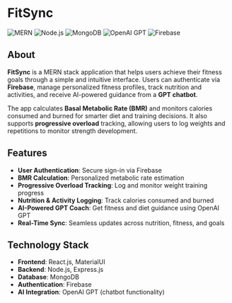 # FitSync

![MERN](https://img.shields.io/badge/MERN%20Stack-3C873A?logo=mongodb&logoColor=white&style=for-the-badge)
![Node.js](https://img.shields.io/badge/Node.js-339933?logo=node.js&logoColor=white&style=for-the-badge)
![MongoDB](https://img.shields.io/badge/MongoDB-47A248?logo=mongodb&logoColor=white&style=for-the-badge)
![OpenAI GPT](https://img.shields.io/badge/OpenAI%20GPT-412991?logo=openai&logoColor=white&style=for-the-badge)
![Firebase](https://img.shields.io/badge/Firebase-F57C00?logo=firebase&logoColor=white&style=for-the-badge)

## About

**FitSync** is a MERN stack application that helps users achieve their fitness goals through a simple and intuitive interface. Users can authenticate via **Firebase**, manage personalized fitness profiles, track nutrition and activities, and receive AI-powered guidance from a **GPT chatbot**.

The app calculates **Basal Metabolic Rate (BMR)** and monitors calories consumed and burned for smarter diet and training decisions. It also supports **progressive overload** tracking, allowing users to log weights and repetitions to monitor strength development.

## Features

- **User Authentication**: Secure sign-in via Firebase  
- **BMR Calculation**: Personalized metabolic rate estimation  
- **Progressive Overload Tracking**: Log and monitor weight training progress  
- **Nutrition & Activity Logging**: Track calories consumed and burned  
- **AI-Powered GPT Coach**: Get fitness and diet guidance using OpenAI GPT  
- **Real-Time Sync**: Seamless updates across nutrition, fitness, and goals

## Technology Stack

- **Frontend**: React.js, MaterialUI  
- **Backend**: Node.js, Express.js  
- **Database**: MongoDB  
- **Authentication**: Firebase  
- **AI Integration**: OpenAI GPT (chatbot functionality)
